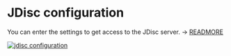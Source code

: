 # JDisc configuration

You can enter the settings to get access to the JDisc server. → [READMORE](../../../../consolidate-data/jdisc/index.md)

[![jdisc configuration](../../../../assets/images/en/system-administration/administration/import-and-interfaces/jdisc/1-jd.png)](../../../../assets/images/en/system-administration/administration/import-and-interfaces/jdisc/1-jd.png)
